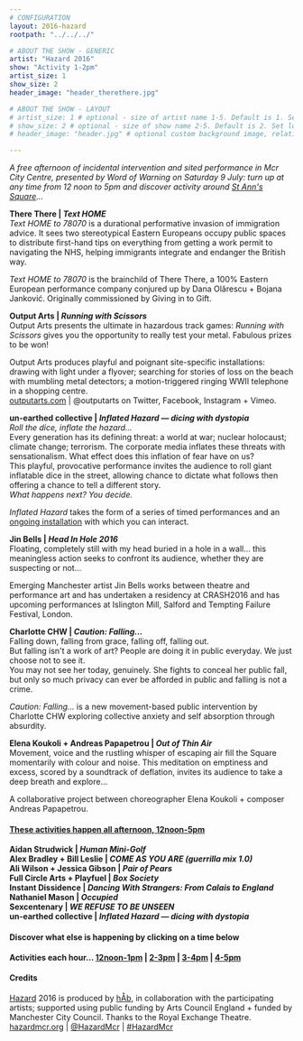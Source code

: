 ```yaml
---
# CONFIGURATION
layout: 2016-hazard
rootpath: "../../../"

# ABOUT THE SHOW - GENERIC
artist: "Hazard 2016"
show: "Activity 1-2pm"
artist_size: 1
show_size: 2
header_image: "header_therethere.jpg"

# ABOUT THE SHOW - LAYOUT
# artist_size: 1 # optional - size of artist name 1-5. Default is 1. Set longer names to lower values
# show_size: 2 # optional - size of show name 2-5. Default is 2. Set longer names to lower values
# header_image: "header.jpg" # optional custom background image, relative to current page

---
```

*A free afternoon of incidental intervention and sited performance in Mcr City Centre, presented by Word of Warning on Saturday 9 July: turn up at any time from 12 noon to 5pm and discover activity around <a href="http://www.google.com/maps/d/embed?mid=zUP9hOfLluWs.kfWwdpVK74IU" target="_blank">St Ann's Square</a>…*            
         
**There There | *Text HOME***          
*Text HOME to 78070* is a durational performative invasion of immigration advice. It sees two stereotypical Eastern Europeans occupy public spaces to distribute first-hand tips on everything from getting a work permit to navigating the NHS, helping immigrants integrate and endanger the British way.         
          
*Text HOME to 78070* is the brainchild of There There, a 100% Eastern European performance company conjured up by Dana Olărescu + Bojana Janković. Originally commissioned by Giving in to Gift.    
           
**Output Arts | *Running with Scissors***         
Output Arts presents the ultimate in hazardous track games: *Running with Scissors* gives you the opportunity to really test your metal. Fabulous prizes to be won!             
         
Output Arts produces playful and poignant site-specific installations: drawing with light under a flyover; searching for stories of loss on the beach with mumbling metal detectors; a motion-triggered ringing WWII telephone in a shopping centre.           
<a href="https://www.outputarts.com/" target="_blank">outputarts.com</a> | @outputarts on Twitter, Facebook, Instagram + Vimeo.       
         
**un-earthed collective | *Inflated Hazard — dicing with dystopia***         
*Roll the dice, inflate the hazard…*             
Every generation has its defining threat: a world at war; nuclear holocaust; climate change; terrorism. The corporate media inflates these threats with sensationalism. What effect does this inflation of fear have on us?           
This playful, provocative performance invites the audience to roll giant inflatable dice in the street, allowing chance to dictate what follows then offering a chance to tell a different story.         
*What happens next? You decide.*         
         
*Inflated Hazard* takes the form of a series of timed performances and an [ongoing installation](/current/2016-hazard/ongoing) with which you can interact.        
          
**Jin Bells | *Head In Hole 2016***         
Floating, completely still with my head buried in a hole in a wall… this meaningless action seeks to confront its audience, whether they are suspecting or not…        
         
Emerging Manchester artist Jin Bells works between theatre and performance art and has undertaken a residency at CRASH2016 and has upcoming performances at Islington Mill, Salford and Tempting Failure Festival, London.          
               
**Charlotte CHW | *Caution: Falling…***         
Falling down, falling from grace, falling off, falling out.       
But falling isn't a work of art? People are doing it in public everyday. We just choose not to see it.           
You may not see her today, genuinely. She fights to conceal her public fall, but only so much privacy can ever be afforded in public and falling is not a crime.    
         
*Caution: Falling…* is a new movement-based public intervention by Charlotte CHW exploring collective anxiety and self absorption through absurdity.       
         
**Elena Koukoli + Andreas Papapetrou | *Out of Thin Air***           
Movement, voice and the rustling whisper of escaping air fill the Square momentarily with colour and noise. This meditation on emptiness and excess, scored by a soundtrack of deflation, invites its audience to take a deep breath and explore…         
         
A collaborative project between choreographer Elena Koukoli + composer Andreas Papapetrou.          
          
#### [These activities happen all afternoon, 12noon-5pm](/current/2016-hazard/ongoing)             
**Aidan Strudwick | *Human Mini-Golf***           
**Alex Bradley + Bill Leslie | *COME AS YOU ARE (guerrilla mix 1.0)***          
**Ali Wilson + Jessica Gibson | *Pair of Pears***              
**Full Circle Arts + Playfuel | *Box Society***        
**Instant Dissidence | *Dancing With Strangers: From Calais to England***          
**Nathaniel Mason | *Occupied***          
**Sexcentenary | *WE REFUSE TO BE UNSEEN***     
**un-earthed collective | *Inflated Hazard — dicing with dystopia***        
         
#### Discover what else is happening by clicking on a time below                  
**Activities each hour… [12noon-1pm](/current/2016-hazard/12-1) | [2-3pm](/current/2016-hazard/2-3) | [3-4pm](/current/2016-hazard/3-4) | [4-5pm](/current/2016-hazard/4-5)**            
         
#### Credits        
[Hazard](/hab/hazard) 2016 is produced by [hÅb](/hab), in collaboration with the participating artists; supported using public funding by Arts Council England + funded by Manchester City Council. Thanks to the Royal Exchange Theatre.         
<a href="http://hazardmcr.org" target="_blank">hazardmcr.org</a> | <a href="http://twitter.com/HazardMcr" target="_blank">@HazardMcr</a> | <a href="http://twitter.com/hashtag/HazardMcr" target="_blank">#HazardMcr</a>
